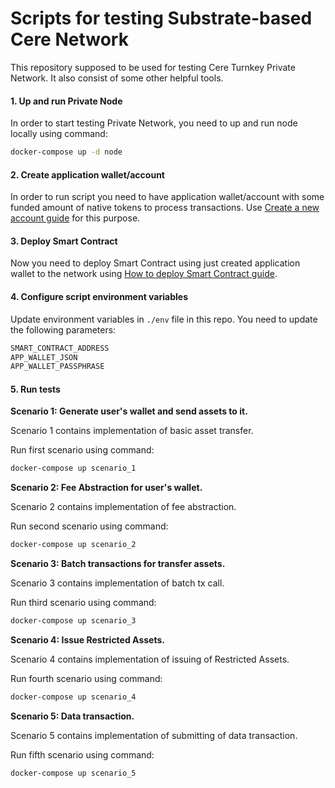 # Scripts for testing Substrate-based Cere Network

This repository supposed to be used for testing Cere Turnkey Private Network. It also consist of some other helpful tools.

#### 1. Up and run Private Node
In order to start testing Private Network, you need to up and run node locally using command:
```bash
docker-compose up -d node
```

#### 2. Create application wallet/account 

In order to run script you need to have application wallet/account with some funded amount of native tokens to process transactions. Use [Create a new account guide](https://github.com/Cerebellum-Network/validator-instructions/blob/master/docs/staking_accounts.md#step-1-create-a-stash-account) for this purpose.

#### 3. Deploy Smart Contract

Now you need to deploy Smart Contract using just created application wallet to the network using [How to deploy Smart Contract guide](https://github.com/Cerebellum-Network/private-standalone-network-node/blob/dev/docs/derivative_assets.md#how-to-deploy-enterprise-derivative-assets-via-smart-contract).


#### 4. Configure script environment variables

Update environment variables in `./env` file in this repo. You need to update the following parameters:
```bash
SMART_CONTRACT_ADDRESS
APP_WALLET_JSON
APP_WALLET_PASSPHRASE
```
#### 5. Run tests

**Scenario 1: Generate user's wallet and send assets to it.**

Scenario 1 contains implementation of basic asset transfer.

Run first scenario using command:
```bash
docker-compose up scenario_1
```
**Scenario 2: Fee Abstraction for user's wallet.**

Scenario 2 contains implementation of fee abstraction.

Run second scenario using command:
```bash
docker-compose up scenario_2
```
**Scenario 3: Batch transactions for transfer assets.**

Scenario 3 contains implementation of batch tx call.

Run third scenario using command:
```bash
docker-compose up scenario_3
```
**Scenario 4: Issue Restricted Assets.**

Scenario 4 contains implementation of issuing of Restricted Assets.

Run fourth scenario using command:
```bash
docker-compose up scenario_4
```
**Scenario 5: Data transaction.**

Scenario 5 contains implementation of submitting of data transaction.

Run fifth scenario using command:
```bash
docker-compose up scenario_5
```
